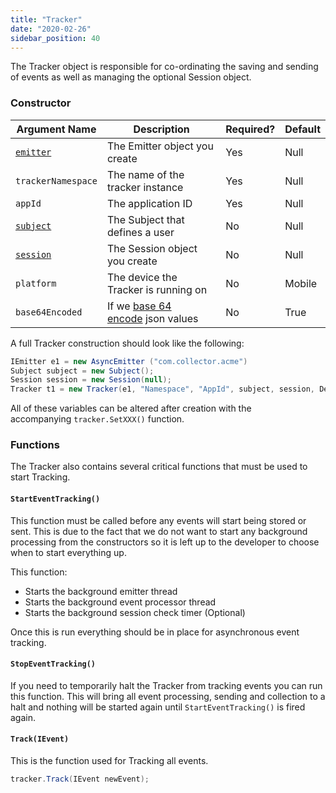 ```yaml
---
title: "Tracker"
date: "2020-02-26"
sidebar_position: 40
---
```


The Tracker object is responsible for co-ordinating the saving and sending of events as well as managing the optional Session object.

### Constructor

| **Argument Name** | **Description** | **Required?** | **Default** |
| --- | --- | --- | --- |
| [`emitter`](/docs/sources/trackers/unity-tracker/emitter/index.md) | The Emitter object you create | Yes | Null |
| `trackerNamespace` | The name of the tracker instance | Yes | Null |
| `appId` | The application ID | Yes | Null |
| [`subject`](/docs/sources/trackers/unity-tracker/subject/index.md) | The Subject that defines a user | No | Null |
| [`session`](/docs/sources/trackers/unity-tracker/session/index.md) | The Session object you create | No | Null |
| `platform` | The device the Tracker is running on | No | Mobile |
| `base64Encoded` | If we [base 64 encode](https://en.wikipedia.org/wiki/Base64) json values | No | True |

A full Tracker construction should look like the following:

```csharp
IEmitter e1 = new AsyncEmitter ("com.collector.acme")
Subject subject = new Subject();
Session session = new Session(null);
Tracker t1 = new Tracker(e1, "Namespace", "AppId", subject, session, DevicePlatforms.Desktop, true);
```

All of these variables can be altered after creation with the accompanying `tracker.SetXXX()` function.

### Functions

The Tracker also contains several critical functions that must be used to start Tracking.

#### `StartEventTracking()`

This function must be called before any events will start being stored or sent. This is due to the fact that we do not want to start any background processing from the constructors so it is left up to the developer to choose when to start everything up.

This function:

- Starts the background emitter thread
- Starts the background event processor thread
- Starts the background session check timer (Optional)

Once this is run everything should be in place for asynchronous event tracking.

#### `StopEventTracking()`

If you need to temporarily halt the Tracker from tracking events you can run this function. This will bring all event processing, sending and collection to a halt and nothing will be started again until `StartEventTracking()` is fired again.

#### `Track(IEvent)`

This is the function used for Tracking all events.

```csharp
tracker.Track(IEvent newEvent);
```
